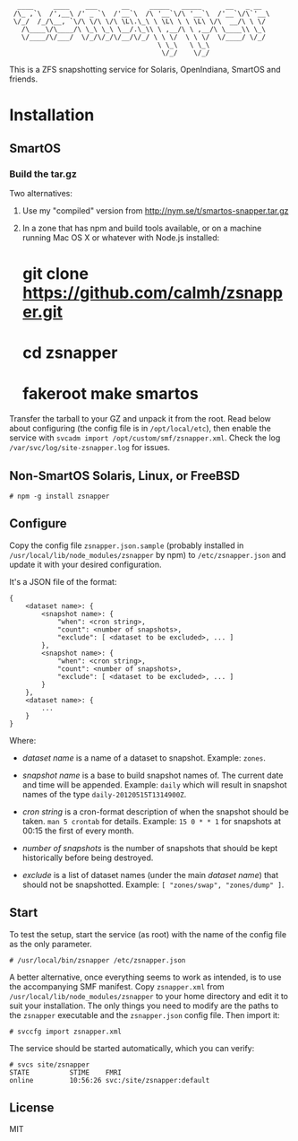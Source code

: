      ____     ____    ___      __     _____   _____      __   _ __ 
     /\_ ,`\  /',__\ /' _ `\  /'__`\  /\ '__`\/\ '__`\  /'__`\/\`'__\
     \/_/  /_/\__, `\/\ \/\ \/\ \L\.\_\ \ \L\ \ \ \L\ \/\  __/\ \ \/
       /\____\/\____/\ \_\ \_\ \__/.\_\\ \ ,__/\ \ ,__/\ \____\\ \_\
       \/____/\/___/  \/_/\/_/\/__/\/_/ \ \ \/  \ \ \/  \/____/ \/_/
                                         \ \_\   \ \_\
                                          \/_/    \/_/

This is a ZFS snapshotting service for Solaris, OpenIndiana, SmartOS and friends.

Installation
============

SmartOS
-------

### Build the tar.gz

Two alternatives:

 1. Use my "compiled" version from http://nym.se/t/smartos-snapper.tar.gz

 2.  In a zone that has npm and build tools available, or on a machine running
     Mac OS X or whatever with Node.js installed:

     # git clone https://github.com/calmh/zsnapper.git
     # cd zsnapper
     # fakeroot make smartos

Transfer the tarball to your GZ and unpack it from the root. Read below about
configuring (the config file is in `/opt/local/etc`), then enable the service
with `svcadm import /opt/custom/smf/zsnapper.xml`. Check the log
`/var/svc/log/site-zsnapper.log` for issues.

Non-SmartOS Solaris, Linux, or FreeBSD
--------------------------------------

    # npm -g install zsnapper

Configure
---------

Copy the config file `zsnapper.json.sample` (probably installed in
`/usr/local/lib/node_modules/zsnapper` by npm) to
`/etc/zsnapper.json` and update it with your desired configuration.

It's a JSON file of the format:

    {
        <dataset name>: {
            <snapshot name>: {
                "when": <cron string>,
                "count": <number of snapshots>,
                "exclude": [ <dataset to be excluded>, ... ]
            },
            <snapshot name>: {
                "when": <cron string>,
                "count": <number of snapshots>,
                "exclude": [ <dataset to be excluded>, ... ]
            }
        },
        <dataset name>: {
            ...
        }
    }

Where:

  - *dataset name* is a name of a dataset to snapshot. Example: `zones`.

  - *snapshot name* is a base to build snapshot names of. The current date and
    time will be appended. Example: `daily` which will result in snapshot names
    of the type `daily-20120515T1314900Z`.

  - *cron string* is a cron-format description of when the snapshot should be
    taken. `man 5 crontab` for details. Example: `15 0 * * 1` for snapshots at
    00:15 the first of every month.

  - *number of snapshots* is the number of snapshots that should be kept
    historically before being destroyed.

  - *exclude* is a list of dataset names (under the main *dataset name*) that
    should not be snapshotted. Example: `[ "zones/swap", "zones/dump" ]`.

Start
-----

To test the setup, start the service (as root) with the name of the config file
as the only parameter.

    # /usr/local/bin/zsnapper /etc/zsnapper.json

A better alternative, once everything seems to work as intended, is to use the
accompanying SMF manifest. Copy `zsnapper.xml` from
`/usr/local/lib/node_modules/zsnapper` to your home directory and edit it to
suit your installation. The only things you need to modify are the paths to the
`zsnapper` executable and the `zsnapper.json` config file. Then import it:

    # svccfg import zsnapper.xml

The service should be started automatically, which you can verify:

    # svcs site/zsnapper
    STATE          STIME    FMRI
    online         10:56:26 svc:/site/zsnapper:default

License
-------

MIT

